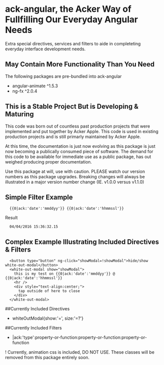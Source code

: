 # ack-angular, the Acker Way of Fullfilling Our Everyday Angular Needs
Extra special directives, services and filters to aide in completeting everyday interface development needs.

## May Contain More Functionality Than You Need
The following packages are pre-bundled into ack-angular
- angular-animate ^1.5.3
- ng-fx ^2.0.4

## This is a Stable Project But is Developing & Maturing
This code was born out of countless past production projects that were implemented and put together by Acker Apple. This code is used in existing production projects and is still primarly maintained by Acker Apple.

At this time, the documentation is just now evolving as this package is just now becoming a publically consumed piece of software. The demand for this code to be available for immediate use as a public package, has out weighed producing proper documentation.

Use this package at will, use with caution. PLEASE watch our version numbers as this package upgrades. Breaking changes will always be illustrated in a major version number change (IE. v1.0.0 versus v1.1.0)

## Simple Filter Example
```
  {{0|ack:'date':'mmddyy'}} {{0|ack:'date':'hhmmssl'}}
```
Result
```
  04/04/2016 15:36:32.15
```

## Complex Example Illustrating Included Directives & Filters
```
  <button type="button" ng-click="showModal=!showModal">hide/show white-out-modal</button>
  <white-out-modal show="showModal">
    this is my test on {{0|ack:'date':'mmddyy'}} @ {{0|ack:'date':'hhmmssl'}}
    <hr />
    <div style="text-align:center;">
      tap outside of here to close
    </div>
  </white-out-modal>
```

##Currently Included Directives
- whiteOutModal{show:'=', size:'=?'}

##Currently Included Filters
- |ack:'type':property-or-function:property-or-function:property-or-function

! Currently, animation css is included, DO NOT USE. These classes will be removed from this package entirely soon.